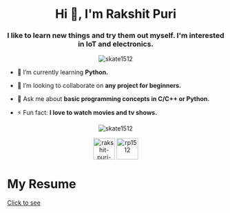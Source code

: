 <h1 align="center">Hi 👋, I'm Rakshit Puri</h1>
<h3 align="center">I like to learn new things and try them out myself. I'm interested in IoT and electronics.</h3>

<p align="center"> <img src="https://komarev.com/ghpvc/?username=skate1512" alt="skate1512" /> </p>

- 🌱 I’m currently learning **Python.**

- 👯 I’m looking to collaborate on **any project for beginners.**

- 💬 Ask me about **basic programming concepts in C/C++ or Python.**

- ⚡ Fun fact: **I love to watch movies and tv shows.**
<p align="center"> <img src="https://github-readme-stats.vercel.app/api?username=skate1512&show_icons=true&theme=dracula" alt="skate1512" /> </p>

<p align="center">
<a href="https://linkedin.com/in/rakshit-puri-2963a8165" target="blank"><img align="center" src="https://cdn.jsdelivr.net/npm/simple-icons@3.0.1/icons/linkedin.svg" alt="rakshit-puri-2963a8165" height="50" width="50" /></a>
<a href="https://instagram.com/rp1512" target="blank"><img align="center" src="https://cdn.jsdelivr.net/npm/simple-icons@3.0.1/icons/instagram.svg" alt="rp1512" height="50" width="50" /></a>
</p>

# My Resume  
[Click to see](https://github.com/skate1512/skate1512/blob/master/Resume%203.0.pdf)
